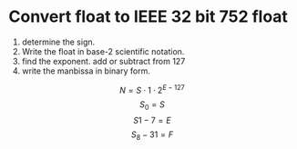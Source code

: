 # Convert float to IEEE 32 bit 752 float
1. determine the sign.
2. Write the float in base-2 scientific notation.
3. find the exponent.
add or subtract from 127
4. write the manbissa in binary form.

$$
N = S \cdot 1 \cdot 2^{E-127}
$$
$$S_0 = S$$
$$S{1-7} = E$$
$$S_8 - 31 = F$$
